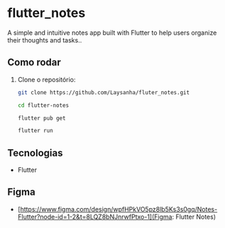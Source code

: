 # flutter_notes

A simple and intuitive notes app built with Flutter to help users organize their thoughts and tasks..

## Como rodar

1. Clone o repositório:
   ```bash
   git clone https://github.com/Laysanha/fluter_notes.git
   ```
    ```bash
    cd flutter-notes
   ```
    ```bash
   flutter pub get
   ```
   ```bash
   flutter run
   ```
## Tecnologias
- Flutter

## Figma
- [https://www.figma.com/design/wpfHPkVO5pz8lb5Ks3s0gq/Notes-Flutter?node-id=1-2&t=8LQZ8bNJnrwfPtxo-1](Figma: Flutter Notes)